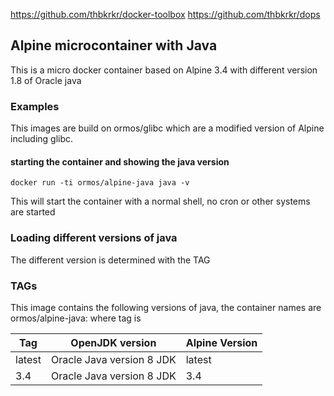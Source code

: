 https://github.com/thbkrkr/docker-toolbox
https://github.com/thbkrkr/dops

## Alpine microcontainer with Java

This is a micro docker container based on Alpine 3.4 with different version 1.8 of Oracle java

### Examples

This images are build on ormos/glibc which are a modified version of Alpine including glibc.

#### starting the container and showing the java version

	docker run -ti ormos/alpine-java java -v

This will start the container with a normal shell, no cron or other systems are started

### Loading different versions of java

The different version is determined with the TAG 

### TAGs

This image contains the following versions of java, the container names are
ormos/alpine-java:<tag> where tag is

| Tag    | OpenJDK version             | Alpine Version |
| ------ | ----------------------------| ---------------|
| latest |  Oracle Java version 8 JDK  | latest         |
| 3.4    |  Oracle Java version 8 JDK  | 3.4            |
